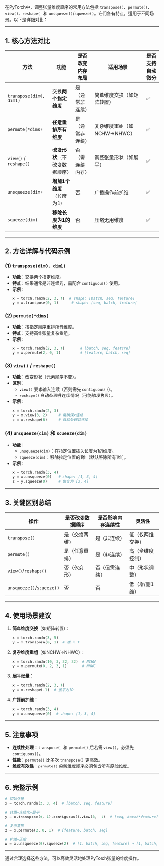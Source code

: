 在PyTorch中，调整张量维度顺序的常用方法包括 `transpose()`、`permute()`、`view()`、`reshape()` 和 `unsqueeze()`/`squeeze()`。它们各有特点，适用于不同场景。以下是详细对比：

***

## **1. 核心方法对比**

| 方法                      | 功能                | 是否改变内存布局 | 适用场景               | 是否支持自动微分 |
| ----------------------- | ----------------- | -------- | ------------------ | -------- |
| `transpose(dim0, dim1)` | 交换**两个指定维度**      | 是（通常非连续） | 简单维度交换（如矩阵转置）      | ✅        |
| `permute(*dims)`        | **任意重排所有维度**      | 是（通常非连续） | 复杂维度重组（如NCHW→NHWC） | ✅        |
| `view()` / `reshape()`  | **改变形状**（不改变数据顺序） | 否（需连续内存） | 调整张量形状（如展平）        | ✅        |
| `unsqueeze(dim)`        | **增加1个维度**（长度为1）  | 否        | 广播操作前扩维            | ✅        |
| `squeeze(dim)`          | **移除长度为1的维度**     | 否        | 压缩无用维度             | ✅        |

***

## **2. 方法详解与代码示例**

### **(1) `transpose(dim0, dim1)`**

*   **功能**：交换两个指定维度。
*   **特点**：结果通常是非连续的，需配合 `contiguous()` 使用。
*   **示例**：
    ```python
    x = torch.randn(2, 3, 4)  # shape: [batch, seq, feature]
    y = x.transpose(0, 1)      # shape: [seq, batch, feature]
    ```

### **(2) `permute(*dims)`**

*   **功能**：按指定顺序重排所有维度。
*   **特点**：支持高维张量复杂重组。
*   **示例**：
    ```python
    x = torch.randn(2, 3, 4)       # [batch, seq, feature]
    y = x.permute(2, 0, 1)         # [feature, batch, seq]
    ```

### **(3) `view()` / `reshape()`**

*   **功能**：改变形状（元素顺序不变）。
*   **区别**：
    *   `view()` 要求输入连续（否则需先 `contiguous()`）。
    *   `reshape()` 自动处理非连续情况（可能触发拷贝）。
*   **示例**：
    ```python
    x = torch.randn(2, 3)
    y = x.view(3, 2)     # 需确保x连续
    z = x.reshape(6)     # 自动处理非连续
    ```

### **(4) `unsqueeze(dim)` 和 `squeeze(dim)`**

*   **功能**：
    *   `unsqueeze(dim)`：在指定位置插入长度为1的维度。
    *   `squeeze(dim)`：移除指定位置的1维（默认移除所有1维）。
*   **示例**：
    ```python
    x = torch.randn(3, 4)
    y = x.unsqueeze(0)   # shape: [1, 3, 4]
    z = y.squeeze(0)     # 恢复为 [3, 4]
    ```

***

## **3. 关键区别总结**

| 操作                        | 是否改变数据顺序 | 是否影响内存连续性 | 灵活性      |
| ------------------------- | -------- | --------- | -------- |
| `transpose()`             | 是（交换两维）  | 是（非连续）    | 低（仅两维交换） |
| `permute()`               | 是（任意重排）  | 是（非连续）    | 高（全维度控制） |
| `view()`/`reshape()`      | 否（仅变形）   | 否（但需连续）   | 中（形状调整）  |
| `unsqueeze()`/`squeeze()` | 否        | 否         | 低（增/删1维） |

***

## **4. 使用场景建议**

1.  **简单维度交换**（如矩阵转置）：
    ```python
    x = torch.randn(3, 5)
    y = x.transpose(0, 1)  # 或 x.T
    ```

2.  **复杂维度重组**（如NCHW→NHWC）：
    ```python
    x = torch.randn(10, 3, 32, 32)  # NCHW
    y = x.permute(0, 2, 3, 1)       # NHWC
    ```

3.  **展平张量**：
    ```python
    x = torch.randn(2, 3, 4)
    y = x.reshape(-1)  # 展平为1D
    ```

4.  **广播前扩维**：
    ```python
    x = torch.randn(3, 4)
    y = x.unsqueeze(0)  # shape: [1, 3, 4]
    ```

***

## **5. 注意事项**

*   **连续性处理**：`transpose()` 和 `permute()` 后若需 `view()`，必须先 `contiguous()`。
*   **性能**：`permute()` 比多次 `transpose()` 更高效。
*   **维度有效性**：`permute()` 的新维度顺序必须包含所有原始维度。

***

## **6. 完整示例**

```python
# 初始张量
x = torch.randn(2, 3, 4)  # [batch, seq, feature]

# 转置+连续化+展平
y = x.transpose(0, 1).contiguous().view(3, -1)  # [seq, batch*feature]

# 复杂重排
z = x.permute(2, 0, 1)  # [feature, batch, seq]

# 扩维+压缩
w = x.unsqueeze(0).squeeze(2)  # [1, batch, seq, feature] → [1, batch, feature]
```

***

通过合理选择这些方法，可以高效灵活地处理PyTorch张量的维度操作。
